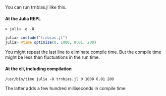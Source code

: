 You can run trnbias.jl like this.

#### At the Julia REPL

```shell
> julia -q -O
```

```julia
julia> include("trnbias.jl")
julia> @time optimize(0, 1000, 0.01, 200)
```

You might repeat the last line to eliminate compile time. But the
compile time might be less than fluctuations in the run time.


#### At the cli, including compilation


```shell
/usr/bin/time julia -O trnbias.jl 0 1000 0.01 200
```

The latter adds a few hundred milliseconds in compile time
